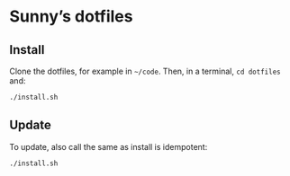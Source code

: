 Sunny’s dotfiles
================

## Install

Clone the dotfiles, for example in `~/code`. Then, in a terminal, `cd dotfiles` and:

```sh
./install.sh
```

## Update

To update, also call the same as install is idempotent:

```sh
./install.sh
```
